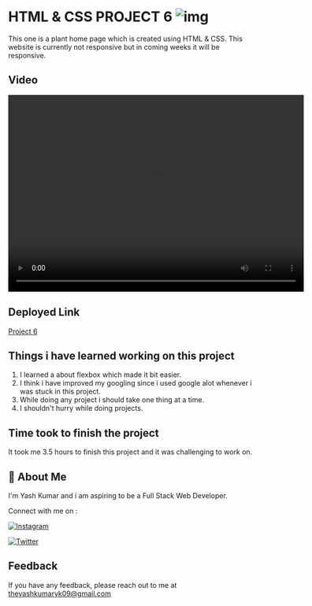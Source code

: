 
# HTML & CSS PROJECT 6 ![img](https://img.shields.io/badge/PROJECT%206-HTML%20%26%20CSS-orange)

This one is a plant home page which is created using HTML & CSS. This website is currently not responsive but in coming weeks it will be responsive.
## Video


<video width="600" height="400" controls>
  <source src="./Project%206.mp4" type="video/mp4">
</video>



## Deployed Link

[Project 6](https://projecttwoo.netlify.app/)


## Things i have learned working on this project

1. I learned a about flexbox which made it bit easier.
3. I think i have improved my googling since i used google alot whenever i was stuck in this project.
4. While doing any project i should take one thing at a time.
5. I shouldn't hurry while doing projects.
## Time took to finish the project

It took me 3.5 hours to finish this project and it was challenging to work on.
## 🚀 About Me
I'm Yash Kumar and i am aspiring to be a Full Stack Web Developer.

Connect with me on :

[![Instagram](https://img.shields.io/badge/Instagram-%23E4405F.svg?style=for-the-badge&logo=Instagram&logoColor=white)](https://www.instagram.com/theyash_yk09/)

[![Twitter](https://img.shields.io/badge/Twitter-%231DA1F2.svg?style=for-the-badge&logo=Twitter&logoColor=white)](https://www.twitter.com/theyash_yk09/)

## Feedback

If you have any feedback, please reach out to me at theyashkumaryk09@gmail.com

